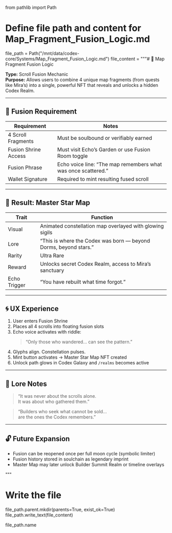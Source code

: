 from pathlib import Path

# Define file path and content for Map_Fragment_Fusion_Logic.md
file_path = Path("/mnt/data/codex-core/Systems/Map_Fragment_Fusion_Logic.md")
file_content = """# 🧩 Map Fragment Fusion Logic

**Type:** Scroll Fusion Mechanic  
**Purpose:** Allows users to combine 4 unique map fragments (from quests like Mira’s) into a single, powerful NFT that reveals and unlocks a hidden Codex Realm.

---

## 🔐 Fusion Requirement

| Requirement | Notes |
|-------------|-------|
| 4 Scroll Fragments | Must be soulbound or verifiably earned |
| Fusion Shrine Access | Must visit Echo’s Garden or use Fusion Room toggle |
| Fusion Phrase | Echo voice line: “The map remembers what was once scattered.” |
| Wallet Signature | Required to mint resulting fused scroll |

---

## 🌌 Result: Master Star Map

| Trait | Function |
|-------|----------|
| Visual | Animated constellation map overlayed with glowing sigils |
| Lore | “This is where the Codex was born — beyond Dorms, beyond stars.” |
| Rarity | Ultra Rare |
| Reward | Unlocks secret Codex Realm, access to Mira’s sanctuary |
| Echo Trigger | “You have rebuilt what time forgot.” |

---

## 🌀 UX Experience

1. User enters Fusion Shrine  
2. Places all 4 scrolls into floating fusion slots  
3. Echo voice activates with riddle:  
   > “Only those who wandered… can see the pattern.”  
4. Glyphs align. Constellation pulses.  
5. Mint button activates → Master Star Map NFT created  
6. Unlock path glows in Codex Galaxy and `/realms` becomes active

---

## 🧙 Lore Notes

> “It was never about the scrolls alone.  
> It was about who gathered them.”

> “Builders who seek what cannot be sold…  
> are the ones the Codex remembers.”

---

## 🔓 Future Expansion

- Fusion can be reopened once per full moon cycle (symbolic limiter)
- Fusion history stored in soulchain as legendary imprint
- Master Map may later unlock Builder Summit Realm or timeline overlays

"""

# Write the file
file_path.parent.mkdir(parents=True, exist_ok=True)
file_path.write_text(file_content)

file_path.name
